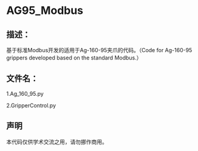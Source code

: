 # AG95_Modbus

## 描述：

基于标准Modbus开发的适用于Ag-160-95夹爪的代码。（Code for Ag-160-95 grippers developed based on the standard Modbus.）

## 文件名：

1.Ag_160_95.py

2.GripperControl.py

## 声明

本代码仅供学术交流之用，请勿挪作商用。

